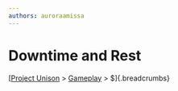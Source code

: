 ```yaml
---
authors: auroraamissa
---
```


# Downtime and Rest
[[Project Unison]() > [Gameplay]() > $]{.breadcrumbs}
